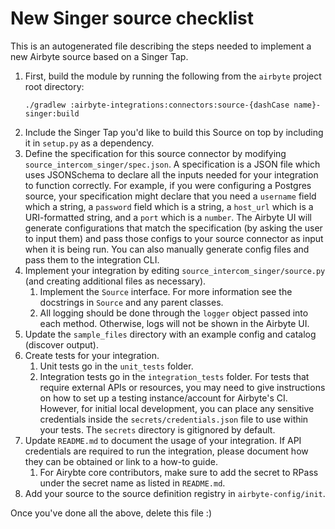# New Singer source checklist

This is an autogenerated file describing the steps needed to implement a new Airbyte source based on a Singer Tap.

1. First, build the module by running the following from the `airbyte` project root directory:
   ```
   ./gradlew :airbyte-integrations:connectors:source-{dashCase name}-singer:build
   ```
1. Include the Singer Tap you'd like to build this Source on top by including it in `setup.py` as a dependency.
1. Define the specification for this source connector by modifying `source_intercom_singer/spec.json`.
   A specification is a JSON file which uses JSONSchema to declare all the inputs needed for your integration to function 
   correctly. For example, if you were configuring a Postgres source, your specification might declare that you need a 
   `username` field which a string, a `password` field which is a string, a `host_url` which is a URI-formatted string, 
   and a `port` which is a `number`. The Airbyte UI will generate configurations that match the specification (by asking 
   the user to input them) and pass those configs to your source connector as input when it is being run.
   You can also manually generate config files and pass them to the integration CLI.
1. Implement your integration by editing `source_intercom_singer/source.py` (and creating additional files as necessary).
    1. Implement the `Source` interface. For more information see the docstrings in `Source` and any parent classes.
    1. All logging should be done through the `logger` object passed into each method. Otherwise, logs will not be shown
    in the Airbyte UI.
1. Update the `sample_files` directory with an example config and catalog (discover output).
1. Create tests for your integration. 
    1. Unit tests go in the `unit_tests` folder. 
    1. Integration tests go in the `integration_tests` folder. For tests that require external APIs or resources, you may need to give instructions on how to set up a testing instance/account for Airbyte's CI.
       However, for initial local development, you can place any sensitive credentials inside the `secrets/credentials.json` file to use within your tests. The `secrets` directory is gitignored by default.
1. Update `README.md` to document the usage of your integration. If API credentials are required to run the integration, please document how they can be obtained or link to a how-to guide.
    1. For Airybte core contributors, make sure to add the secret to RPass under the secret name as listed in `README.md`.
1. Add your source to the source definition registry in `airbyte-config/init`.

Once you've done all the above, delete this file :)
